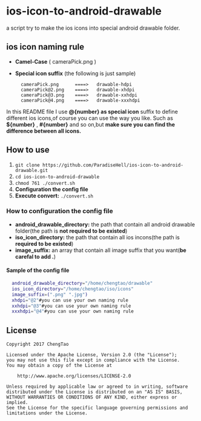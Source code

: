 # ios-icon-to-android-drawable

a script try to make the ios icons into special android drawable folder.

## ios icon naming rule

- **Camel-Case** ( cameraPick.png )
- **Special icon suffix** (the following is just sample)

		cameraPick.png		====>	drawable-hdpi
		cameraPick@2.png	====>	drawable-xhdpi
		cameraPick@3.png	====>	drawable-xxhdpi
		cameraPick@4.png	====>	drawable-xxxhdpi
	
In this README file I use **@{number} as special icon** suffix to define different ios icons,of course
you can use the way you like. Such as **${number}** , **#{number}** and so on,but **make sure you can
find the difference between all icons.**

## How to use

1. `git clone https://github.com/ParadiseHell/ios-icon-to-android-drawable.git`
2. `cd ios-icon-to-android-drawable`
3. `chmod 761 ./convert.sh`
4. **Configuration the config file**
5. **Execute convert:** `./convert.sh`

### How to configuration the config file

- **android_drawable_directory:** the path that contain all android drawable folder(the path is **not required to be existed**)
- **iso_icon_directory:** the path that contain all ios incons(the path is **required to be existed**)
- **image_suffix:** an array that contain all image suffix that you want(**be carefal to add .**)

#### Sample of the config file
```sh
  android_drawable_directory="/home/chengtao/drawable"
  ios_icon_directory="/home/chengtao/iso/icons"
  image_suffix=(".png" ".jpg")
  xhdpi="@2"#you can use your own naming rule
  xxhdpi="@3"#you can use your own naming rule
  xxxhdpi="@4"#you can use your own naming rule
```

## License

	Copyright 2017 ChengTao

	Licensed under the Apache License, Version 2.0 (the "License");
	you may not use this file except in compliance with the License.
	You may obtain a copy of the License at
		
		http://www.apache.org/licenses/LICENSE-2.0
		
	Unless required by applicable law or agreed to in writing, software
	distributed under the License is distributed on an "AS IS" BASIS,
	WITHOUT WARRANTIES OR CONDITIONS OF ANY KIND, either express or implied.
	See the License for the specific language governing permissions and
	limitations under the License.
